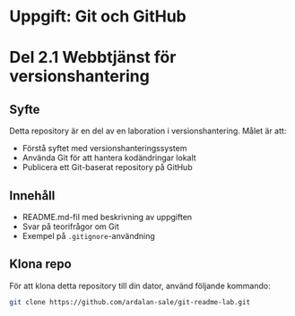 # Uppgift: Git och GitHub
# Del 2.1 Webbtjänst för versionshantering

## Syfte
Detta repository är en del av en laboration i versionshantering. Målet är att:

- Förstå syftet med versionshanteringssystem
- Använda Git för att hantera kodändringar lokalt
- Publicera ett Git-baserat repository på GitHub

## Innehåll
- README.md-fil med beskrivning av uppgiften
- Svar på teorifrågor om Git
- Exempel på `.gitignore`-användning

## Klona repo

För att klona detta repository till din dator, använd följande kommando:

```bash
git clone https://github.com/ardalan-sale/git-readme-lab.git
